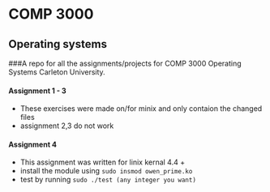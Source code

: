 # COMP 3000
## Operating systems

###A repo for all the assignments/projects for COMP 3000 Operating Systems Carleton University.

#### Assignment 1 - 3
- These exercises were made on/for minix and only contaion the changed files
- assignment 2,3 do not work

#### Assignment 4
- This assignment was written for linix kernal 4.4 +
- install the module using `sudo insmod owen_prime.ko`
- test by running `sudo ./test (any integer you want)`